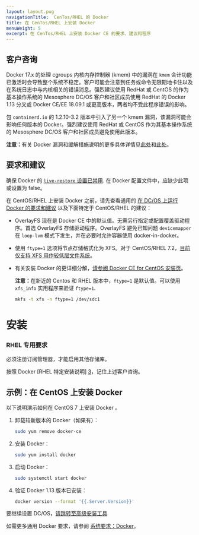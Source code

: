 ```yaml
---
layout: layout.pug
navigationTitle:  CenTos/RHEL 的 Docker
title: 在 CenTos/RHEL 上安装 Docker
menuWeight: 5
excerpt: 在 CenTos/RHEL 上安装 Docker CE 的要求、建议和程序
---
```


## 客户咨询
Docker 17.x 的处理 cgroups 内核内存控制器 (kmem) 中的漏洞在 `kmem` 会计功能已激活时会导致整个系统不稳定。客户可能会注意到任务或命令无限期地卡住以及在系统日志中与内核相关的错误消息。强烈建议使用 RedHat 或 CentOS 的作为基本操作系统的 Mesosphere DC/OS 客户和社区成员使用 RedHat 的 Docker 1.13 分叉或 Docker CE/EE 18.09.1 或更高版本，两者均不受此程序错误的影响。

包 `containerd.io` 的 1.2.10-3.2 版本中引入了另一个 kmem 漏洞，该漏洞可能会影响任何版本的 Docker。强烈建议使用 RedHat 或 CentOS 作为其基本操作系统的 Mesosphere DC/OS 客户和社区成员避免使用此版本。

<p class="message--note"><strong>注意：</strong>有关 Docker 漏洞和缓解措施说明的更多具体详情见<a href="https://mesosphere-community.force.com/s/article/Critical-Issue-KMEM-MSPH-2018-0006">此处</a>和<a href="https://support.d2iq.com/s/article/KMEM-Reoccurrence">此处</a>。</p>

## 要求和建议

确保 Docker 的 [`live-restore` 设置已禁用](https://docs.docker.com/config/containers/live-restore/). 在 Docker 配置文件中，应缺少此项或设置为 false。

在 CentOS/RHEL 上安装 Docker 之前，请先查看通用的 [在 DC/OS 上运行 Docker 的要求和建议][1] 以及下面特定于 CentOS/RHEL 的建议：

* OverlayFS 现在是 Docker CE 中的默认值。无需另行指定或配置覆盖驱动程序。首选 OverlayFS 存储驱动程序。OverlayFS 避免已知问题 `devicemapper` 在 `loop-lvm` 模式下发生，并在必要时允许容器使用 docker-in-docker。

* 使用 `ftype=1` 选项将节点存储格式化为 XFS。对于 CentOS/RHEL 7.2，[目前仅支持 XFS 用作较低层文件系统][2]。

* 有关安装 Docker 的更详细分解，[请参阅 Docker CE for CentOS 安装页][4]。

    <p class="message--note"><strong>注意：</strong>在新近的 Centos 和 RHEL 版本中，<code>ftype=1</code> 是默认值。可以使用 <code>xfs_info</code> 实用程序来验证 <code>ftype=1</code>.</p>

    ```bash
    mkfs -t xfs -n ftype=1 /dev/sdc1
    ```

# 安装

### RHEL 专用要求

必须注册订阅管理器，才能启用其他存储库。

按照 Docker [RHEL 特定安装说明] [3]，记住上述客户咨询。

## 示例：在 CentOS 上安装 Docker

以下说明演示如何在 CentOS 7 上安装 Docker 。

1. 卸载较新版本的 Docker（如果有）：

    ```bash
    sudo yum remove docker-ce
    ```

1. 安装 Docker：

    ```bash
    sudo yum install docker
    ```

1. 启动 Docker：

    ```bash
    sudo systemctl start docker
    ```

1. 验证 Docker 1.13 版本已安装：

    ```bash
    docker version --format '{{.Server.Version}}'
    ```

要继续设置 DC/OS，[请跳转至高级安装工具][4]

如需更多通用 Docker 要求，请参阅 [系统要求：Docker][1]。

[1]: /mesosphere/dcos/2.0/installing/production/system-requirements/#docker
[2]: https://access.redhat.com/documentation/en-US/Red_Hat_Enterprise_Linux/7/html/7.2_Release_Notes/technology-preview-file_systems.html
[3]: https://docs.docker.com/install/linux/docker-ee/rhel
[4]: /mesosphere/dcos/2.0/installing/production/deploying-dcos/installation/

